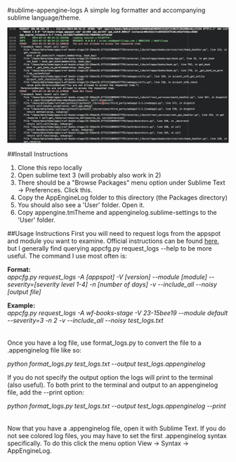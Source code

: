 #sublime-appengine-logs
A simple log formatter and accompanying sublime language/theme.  

![Screenshot](screenshot.png)

##Install Instructions
1.  Clone this repo locally
2.  Open sublime text 3 (will probably also work in 2)
3.  There should be a "Browse Packages" menu option under Sublime Text -> Preferences.  Click this.
4.  Copy the AppEngineLog folder to this directory (the Packages directory)
5.  You should also see a 'User' folder.  Open it.
6.  Copy appengine.tmTheme and appenginelog.sublime-settings to the 'User' folder.


##Usage Instructions
First you will need to request logs from the appspot and module you want to examine.  Official instructions can be found [here](https://developers.google.com/appengine/docs/python/tools/uploadinganapp#Python_Downloading_logs), but I generally find querying appcfg.py request_logs --help to be more useful.  The command I use most often is:

**Format:**<br/>
*appcfg.py request_logs -A [appspot] -V [version] --module [module] --severity=[severity level 1-4] -n [number of days] -v --include_all --noisy [output file]*

**Example:**<br/>
*appcfg.py request_logs -A wf-books-stage -V 23-15bee19 --module default --severity=3 -n 2 -v --include_all --noisy test_logs.txt*
<br /><br /><br />
Once you have a log file, use format_logs.py to convert the file to a .appenginelog file like so:

*python format_logs.py test_logs.txt --output test_logs.appenginelog*

If you do not specify the output option the logs will print to the terminal (also useful).  To both print to the terminal and output to an appenginelog file, add the --print option:

*python format_logs.py test_logs.txt --output test_logs.appenginelog --print*
<br /><br /><br />
Now that you have a .appenginelog file, open it with Sublime Text.  If you do not see colored log files, you may have to set the first .appenginelog syntax specifically.  To do this click the menu option View -> Syntax -> AppEngineLog.  
